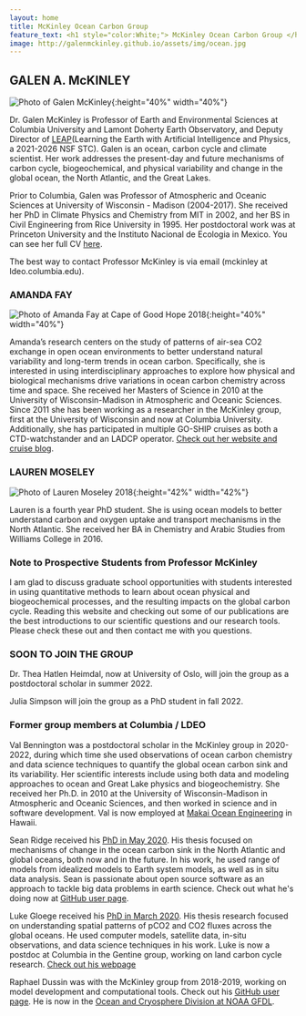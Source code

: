 ```yaml
---
layout: home
title: McKinley Ocean Carbon Group
feature_text: <h1 style="color:White;"> McKinley Ocean Carbon Group </h1>
image: http://galenmckinley.github.io/assets/img/ocean.jpg
---
```


## GALEN A. McKINLEY 

![Photo of Galen McKinley]({{site.baseurl}}/assets/img/GalenMcKinley400b400_sm.jpg){:height="40%" width="40%"} 

Dr. Galen McKinley is Professor of Earth and Environmental Sciences at Columbia University and Lamont Doherty Earth Observatory, and  Deputy Director of [LEAP](https://leap.columbia.edu)(Learning the Earth with Artificial Intelligence and Physics, a 2021-2026 NSF STC). Galen is an ocean, carbon cycle and climate scientist. Her work addresses the present-day and future mechanisms of carbon cycle, biogeochemical, and physical variability and change in the global ocean, the North Atlantic, and the Great Lakes. 

Prior to Columbia, Galen was Professor of Atmospheric and Oceanic Sciences at University of Wisconsin - Madison (2004-2017). She received her PhD in Climate Physics and Chemistry from MIT in 2002, and her BS in Civil Engineering from Rice University in 1995. Her postdoctoral work was at Princeton University and the Instituto Nacional de Ecologia in Mexico. You can see her full CV [here]({{site.baseurl}}/assets/doc/McKinley-CV-Dec2021.pdf).

The best way to contact Professor McKinley is via email (mckinley at ldeo.columbia.edu). 

### AMANDA FAY

![Photo of Amanda Fay at Cape of Good Hope 2018]({{site.baseurl}}/assets/img/AmandaFay_CapeGoodHope_2018_crop_sm.jpg){:height="40%" width="40%"}  

Amanda’s research centers on the study of patterns of air-sea CO2 exchange in open ocean environments to better understand natural variability and long-term trends in ocean carbon. Specifically, she is interested in using interdisciplinary approaches to explore how physical and biological mechanisms drive variations in ocean carbon chemistry across time and space. She received her Masters of Science in 2010 at the University of Wisconsin-Madison in Atmospheric and Oceanic Sciences. Since 2011 she has been working as a researcher in the McKinley group, first at the University of Wisconsin and now at Columbia University. Additionally, she has participated in multiple GO-SHIP cruises as both a CTD-watchstander and an LADCP operator. 
 [Check out her website and cruise blog](https://fayamanda.weebly.com).


### LAUREN MOSELEY 

![Photo of Lauren Moseley 2018]({{site.baseurl}}/assets/img/LaurenMoseley2018.jpg){:height="42%" width="42%"} 

Lauren is a fourth year PhD student. She is using ocean models to better understand carbon and oxygen uptake and transport mechanisms in the North Atlantic. She received her BA in Chemistry and Arabic Studies from Williams College in 2016. 

### Note to Prospective Students from Professor McKinley

I am glad to discuss graduate school opportunities with students interested in using quantitative methods to learn about ocean physical and biogeochemical processes, and the resulting impacts on the global carbon cycle. Reading this website and checking out some of our publications are the best introductions to our scientific questions and our research tools. Please check these out and then contact me with you questions.

### SOON TO JOIN THE GROUP

Dr. Thea Hatlen Heimdal, now at University of Oslo, will join the group as a postdoctoral scholar in summer 2022. 

Julia Simpson will join the group as a PhD student in fall 2022. 


### Former group members at Columbia / LDEO

Val Bennington was a postdoctoral scholar in the McKinley group in 2020-2022, during which time she used observations of ocean carbon chemistry and data science techniques to quantify the global ocean carbon sink and its variability. Her scientific interests include using both data and modeling approaches to ocean and Great Lake physics and biogeochemistry. She received her Ph.D. in 2010 at the University of Wisconsin-Madison in Atmospheric and Oceanic Sciences, and then worked in science and in software development. Val is now employed at [Makai Ocean Engineering](https://www.makai.com) in Hawaii. 

Sean Ridge received his [PhD in May 2020](https://academiccommons.columbia.edu/doi/10.7916/d8-bdrb-vj96). His thesis focused on mechanisms of change in the ocean carbon sink in the North Atlantic and global oceans, both now and in the future. In his work, he used range of models from idealized models to Earth system models, as well as in situ data analysis. Sean is passionate about open source software as an approach to tackle big data problems in earth science. Check out what he's doing now at [GitHub user page](http://github.com/sridge).

Luke Gloege received his [PhD in March 2020](https://academiccommons.columbia.edu/doi/10.7916/d8-j3p1-tf92).  His thesis research focused on understanding spatial patterns of pCO2 and CO2 fluxes across the global oceans. He used computer models, satellite data, in-situ observations, and data science techniques in his work. Luke is now a postdoc at Columbia in the Gentine group, working on land carbon cycle research. [Check out his webpage](https://lgloege.github.io)

Raphael Dussin was with the McKinley group from 2018-2019, working on model development and computational tools. Check out his [GitHub user page](http://github.com/raphaeldussin). He is now in the [Ocean and Cryosphere Division at NOAA GFDL](https://www.gfdl.noaa.gov/ocean-and-cryosphere-division/). 
